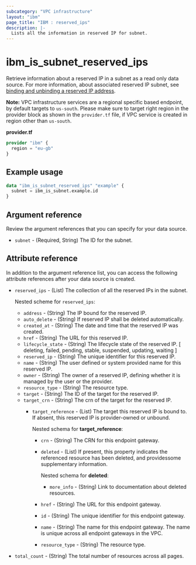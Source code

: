 ```yaml
---
subcategory: "VPC infrastructure"
layout: "ibm"
page_title: "IBM : reserved_ips"
description: |-
  Lists all the information in reserved IP for subnet.
---
```


# ibm_is_subnet_reserved_ips
Retrieve information about a reserved IP in a subnet as a read only data source. For more information, about associated reserved IP subnet, see [binding and unbinding a reserved IP address](https://cloud.ibm.com/docs/vpc?topic=vpc-bind-unbind-reserved-ip).

**Note:** 
VPC infrastructure services are a regional specific based endpoint, by default targets to `us-south`. Please make sure to target right region in the provider block as shown in the `provider.tf` file, if VPC service is created in region other than `us-south`.

**provider.tf**

```terraform
provider "ibm" {
  region = "eu-gb"
}
```

## Example usage

```terraform
data "ibm_is_subnet_reserved_ips" "example" {
  subnet = ibm_is_subnet.example.id
}
```

## Argument reference
Review the argument references that you can specify for your data source. 

- `subnet` - (Required, String) The ID for the subnet.

## Attribute reference
In addition to the argument reference list, you can access the following attribute references after your data source is created. 

- `reserved_ips` -  (List) The collection of all the reserved IPs in the subnet.

  Nested scheme for `reserved_ips`:
  - `address` -  (String) The IP bound for the reserved IP.
  - `auto_delete` -  (String) If reserved IP shall be deleted automatically.
  - `created_at` -  (String) The date and time that the reserved IP was created.
  - `href` -  (String) The URL for this reserved IP.
  - `lifecycle_state` - (String) The lifecycle state of the reserved IP. [ deleting, failed, pending, stable, suspended, updating, waiting ]
  - `reserved_ip` -  (String) The unique identifier for this reserved IP.
  - `name` -  (String) The user defined or system provided name for this reserved IP.
  - `owner` -  (String) The owner of a reserved IP, defining whether it is managed by the user or the provider.
  - `resource_type` -  (String) The resource type.
  - `target` - (String) The ID of the target for the reserved IP.
  - `target_crn` - (String) The crn of the target for the reserved IP.
	- `target_reference` - (List) The target this reserved IP is bound to. If absent, this reserved IP is provider-owned or unbound.
	  
      Nested schema for **target_reference**:
      - `crn` - (String) The CRN for this endpoint gateway.
      - `deleted` - (List) If present, this property indicates the referenced resource has been deleted, and providessome supplementary information.

          Nested schema for **deleted**:
          - `more_info` - (String) Link to documentation about deleted resources.
      - `href` - (String) The URL for this endpoint gateway.
      - `id` - (String) The unique identifier for this endpoint gateway.
      - `name` - (String) The name for this endpoint gateway. The name is unique across all endpoint gateways in the VPC.
      - `resource_type` - (String) The resource type.
- `total_count` -  (String) The total number of resources across all pages.